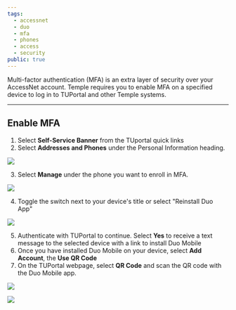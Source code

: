 ```yaml
---
tags:
  - accessnet
  - duo
  - mfa
  - phones
  - access
  - security
public: true
---
```

Multi-factor authentication (MFA) is an extra layer of security over your AccessNet account. Temple requires you to enable MFA on a specified device to log in to TUPortal and other Temple systems.

---
## Enable MFA

1. Select **Self-Service Banner** from the TUportal quick links
2. Select **Addresses and Phones** under the Personal Information heading.

![](https://sites.temple.edu/hbghelp/files/2024/03/image-1.png)

3. Select **Manage** under the phone you want to enroll in MFA.

![](https://sites.temple.edu/hbghelp/files/2024/03/image-3.png)

4. Toggle the switch next to your device's title or select "Reinstall Duo App"

![](https://sites.temple.edu/hbghelp/files/2024/03/image-4.png)

5. Authenticate with TUPortal to continue. Select **Yes** to receive a text message to the selected device with a link to install Duo Mobile
6. Once you have installed Duo Mobile on your device, select **Add Account**, the **Use QR Code**
7. On the TUPortal webpage, select **QR Code** and scan the QR code with the Duo Mobile app.

![](https://sites.temple.edu/hbghelp/files/2024/03/image-8.png)

![](https://sites.temple.edu/hbghelp/files/2024/03/image-7.png)